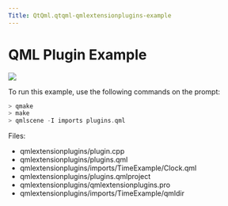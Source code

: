 ```yaml
---
Title: QtQml.qtqml-qmlextensionplugins-example
---
```

        
QML Plugin Example
==================

<span class="subtitle"></span>
<span id="details"></span>
![](https://developer.ubuntu.com/static/devportal_uploaded/87d53e77-2592-4bda-8eb0-b21848571cc5-api/apps/qml/sdk-15.04.1/qtqml-qmlextensionplugins-example/images/qml-plugins-example.png)

To run this example, use the following commands on the prompt:

``` cpp
> qmake
> make
> qmlscene -I imports plugins.qml
```

Files:

-   qmlextensionplugins/plugin.cpp
-   qmlextensionplugins/plugins.qml
-   qmlextensionplugins/imports/TimeExample/Clock.qml
-   qmlextensionplugins/plugins.qmlproject
-   qmlextensionplugins/qmlextensionplugins.pro
-   qmlextensionplugins/imports/TimeExample/qmldir

